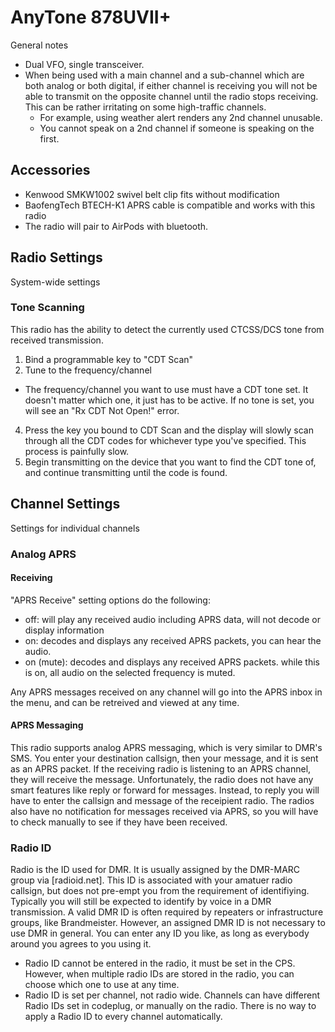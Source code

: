 # AnyTone 878UVII+
General notes
- Dual VFO, single transceiver.
- When being used with a main channel and a sub-channel which are both analog or both digital, if either channel is receiving you will not be able to transmit on the opposite channel until the radio stops receiving. This can be rather irritating on some high-traffic channels.
  - For example, using weather alert renders any 2nd channel unusable.
  - You cannot speak on a 2nd channel if someone is speaking on the first.

## Accessories
- Kenwood SMKW1002 swivel belt clip fits without modification
- BaofengTech BTECH-K1 APRS cable is compatible and works with this radio
- The radio will pair to AirPods with bluetooth.

## Radio Settings
System-wide settings

### Tone Scanning
This radio has the ability to detect the currently used CTCSS/DCS tone from received transmission.
1. Bind a programmable key to "CDT Scan"
2. Tune to the frequency/channel
  - The frequency/channel you want to use must have a CDT tone set. It doesn't matter which one, it just has to be active. If no tone is set, you will see an "Rx CDT Not Open!" error.
4. Press the key you bound to CDT Scan and the display will slowly scan through all the CDT codes for whichever type you've specified. This process is painfully slow.
5. Begin transmitting on the device that you want to find the CDT tone of, and continue transmitting until the code is found.

## Channel Settings
Settings for individual channels

### Analog APRS
#### Receiving
"APRS Receive" setting options do the following:
- off: will play any received audio including APRS data, will not decode or display information
- on: decodes and displays any received APRS packets, you can hear the audio.
- on (mute): decodes and displays any received APRS packets. while this is on, all audio on the selected frequency is muted.

Any APRS messages received on any channel will go into the APRS inbox in the menu, and can be retreived and viewed at any time.

#### APRS Messaging
This radio supports analog APRS messaging, which is very similar to DMR's SMS. You enter your destination callsign, then your message, and it is sent as an APRS packet. If the receiving radio is listening to an APRS channel, they will receive the message. Unfortunately, the radio does not have any smart features like reply or forward for messages. Instead, to reply you will have to enter the callsign and message of the receipient radio. The radios also have no notification for messages received via APRS, so you will have to check manually to see if they have been received.

### Radio ID
Radio is the ID used for DMR. It is usually assigned by the DMR-MARC group via [radioid.net]. This ID is associated with your amatuer radio callsign, but does not pre-empt you from the requirement of identifiying. Typically you will still be expected to identify by voice in a DMR transmission. A valid DMR ID is often required by repeaters or infrastructure groups, like Brandmeister. However, an assigned DMR ID is not necessary to use DMR in general. You can enter any ID you like, as long as everybody around you agrees to you using it.
- Radio ID cannot be entered in the radio, it must be set in the CPS. However, when multiple radio IDs are stored in the radio, you can choose which one to use at any time.
- Radio ID is set per channel, not radio wide. Channels can have different Radio IDs set in codeplug, or manually on the radio. There is no way to apply a Radio ID to every channel automatically.
